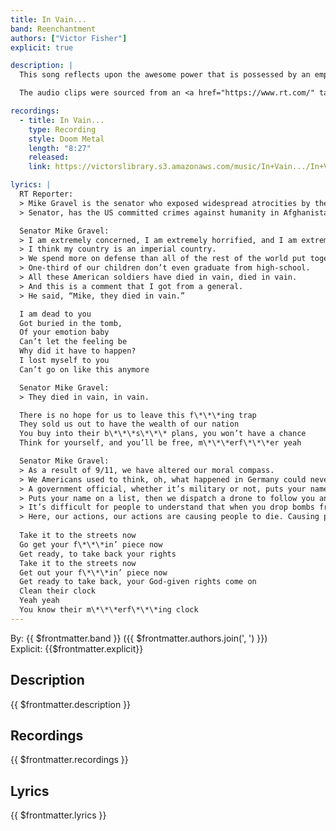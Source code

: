 ```yaml
---
title: In Vain...
band: Reenchantment
authors: ["Victor Fisher"]
explicit: true

description: |
  This song reflects upon the awesome power that is possessed by an empire and the vast impact of its gravitational field.

  The audio clips were sourced from an <a href="https://www.rt.com/" target="_blank">RT News</a> interview with Senator Mike Gravel.

recordings:
  - title: In Vain...
    type: Recording
    style: Doom Metal
    length: "8:27"
    released: 
    link: https://victorslibrary.s3.amazonaws.com/music/In+Vain.../In+Vain....mp3

lyrics: |
  RT Reporter:
  > Mike Gravel is the senator who exposed widespread atrocities by the US in the Vietnam War.
  > Senator, has the US committed crimes against humanity in Afghanistan, Libya, Iraq, and why is no US politician today exposing that?

  Senator Mike Gravel:
  > I am extremely concerned, I am extremely horrified, and I am extremely embarrassed.
  > I think my country is an imperial country.
  > We spend more on defense than all of the rest of the world put together, and we’re broke.
  > One-third of our children don’t even graduate from high-school.
  > All these American soldiers have died in vain, died in vain.
  > And this is a comment that I got from a general.
  > He said, “Mike, they died in vain.”

  I am dead to you
  Got buried in the tomb,
  Of your emotion baby
  Can’t let the feeling be
  Why did it have to happen?
  I lost myself to you
  Can’t go on like this anymore

  Senator Mike Gravel:
  > They died in vain, in vain.

  There is no hope for us to leave this f\*\*\*ing trap
  They sold us out to have the wealth of our nation
  You buy into their b\*\*\*s\*\*\* plans, you won’t have a chance
  Think for yourself, and you’ll be free, m\*\*\*erf\*\*\*er yeah

  Senator Mike Gravel:
  > As a result of 9/11, we have altered our moral compass.
  > We Americans used to think, oh, what happened in Germany could never happen with us. Well, it’s happening with us.
  > A government official, whether it’s military or not, puts your name on a list, because he thinks you’re a traitor or you’re a terrorist.
  > Puts your name on a list, then we dispatch a drone to follow you and then we eventually take it upon ourselves to kill you, without any trial, without any evidence, and then kill about ten other civilians that happen to be standing next to you.
  > It’s difficult for people to understand that when you drop bombs from the air on people, you don’t see ’em die. You don’t see ’em die. They’re down there. You don’t see ’em. You don’t see ’em die.
  > Here, our actions, our actions are causing people to die. Causing people to die. Our actions are causing people to die.
  
  Take it to the streets now
  Go get your f\*\*\*in’ piece now
  Get ready, to take back your rights
  Take it to the streets now
  Get out your f\*\*\*in’ piece now
  Get ready to take back, your God-given rights come on
  Clean their clock
  Yeah yeah
  You know their m\*\*\*erf\*\*\*ing clock
---
```


By: {{ $frontmatter.band }} ({{ $frontmatter.authors.join(', ') }})  
Explicit: {{$frontmatter.explicit}}

## Description

<vue-markdown>{{ $frontmatter.description }}</vue-markdown>

## Recordings

{{ $frontmatter.recordings }}

## Lyrics

<vue-markdown>{{ $frontmatter.lyrics }}</vue-markdown>

